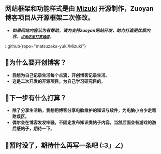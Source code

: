 ## 网站框架和功能样式是由 [Mizuki](https://github.com/matsuzaka-yuki/mizuki) 开源制作，Zuoyan博客项目从开源框架二次修改。
- ***如果网站内容认为有帮助，请为支持zuoyan网站开发，助力打造更优质内容。<a href="/albums/Reword/">`点击这里打赏通道`</a>。***

::github{repo="matsuzaka-yuki/Mizuki"}

## 🌟为什么要开创博客？

- **我想为自己记录生活每个点滴，开创博客记录生活**。
- **这是二次开发的开源项目，为自己学习研究目的**。

## 🎯下一步有什么打算？
- **除了分享生活贴，我想用博客分享电脑维护的知识与软件，为电脑小白少走弯路误区**。
- **偶尔会在博客发发牢骚，不固定发布知识类帖子内容，当然后面会有游戏的游后感帖子，期待一下**。

## 🎨暂时没了，期待什么再写一条吧 (:3」∠)